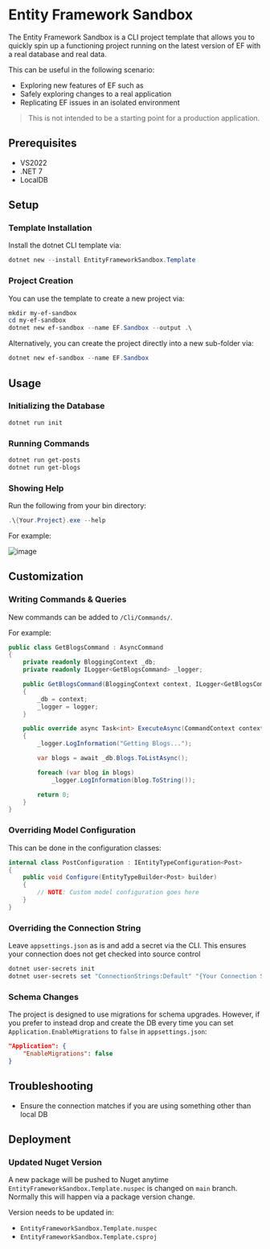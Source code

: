 # Entity Framework Sandbox

The Entity Framework Sandbox is a CLI project template that allows you to quickly spin up a functioning project running on the latest version of EF with a real database and real data.

This can be useful in the following scenario:

- Exploring new features of EF such as
- Safely exploring changes to a real application
- Replicating EF issues in an isolated environment

> This is not intended to be a starting point for a production application.

## Prerequisites

- VS2022
- .NET 7
- LocalDB

## Setup

### Template Installation

Install the dotnet CLI template via:

```ps1
dotnet new --install EntityFrameworkSandbox.Template 
```

### Project Creation

You can use the template to create a new project via:

```ps1
mkdir my-ef-sandbox
cd my-ef-sandbox
dotnet new ef-sandbox --name EF.Sandbox --output .\
```

Alternatively, you can create the project directly into a new sub-folder via:

```ps1
dotnet new ef-sandbox --name EF.Sandbox
```

## Usage

### Initializing the Database

```ps1
dotnet run init
```

### Running Commands

```ps1
dotnet run get-posts
dotnet run get-blogs
```

### Showing Help

Run the following from your bin directory:

```ps1
.\{Your.Project}.exe --help
```

For example:

![image](https://user-images.githubusercontent.com/2636640/211180120-6514df0e-0ac6-49d3-94e5-10addd12929b.png)

## Customization

### Writing Commands & Queries

New commands can be added to `/Cli/Commands/`.  

For example:

```csharp
public class GetBlogsCommand : AsyncCommand
{
    private readonly BloggingContext _db;
    private readonly ILogger<GetBlogsCommand> _logger;

    public GetBlogsCommand(BloggingContext context, ILogger<GetBlogsCommand> logger)
    {
        _db = context;
        _logger = logger;
    }

    public override async Task<int> ExecuteAsync(CommandContext context)
    {
        _logger.LogInformation("Getting Blogs...");

        var blogs = await _db.Blogs.ToListAsync();

        foreach (var blog in blogs)
            _logger.LogInformation(blog.ToString());

        return 0;
    }
}
```

### Overriding Model Configuration

This can be done in the configuration classes:

```csharp
internal class PostConfiguration : IEntityTypeConfiguration<Post>
{
    public void Configure(EntityTypeBuilder<Post> builder)
    {
        // NOTE: Custom model configuration goes here
    }
}
```

### Overriding the Connection String

Leave `appsettings.json` as is and add a secret via the CLI.  This ensures your connection does not get checked into source control

```ps1
dotnet user-secrets init
dotnet user-secrets set "ConnectionStrings:Default" "{Your Connection String}"
```

### Schema Changes

The project is designed to use migrations for schema upgrades.  However, if you prefer to instead drop and create the DB every time you can set `Application.EnableMigrations` to `false` in `appsettings.json`:

```json
"Application": {
    "EnableMigrations": false
}
```

## Troubleshooting

- Ensure the connection matches if you are using something other than local DB

## Deployment
  
### Updated Nuget Version

A new package will be pushed to Nuget anytime `EntityFrameworkSandbox.Template.nuspec` is changed on `main` branch.  Normally this will happen via a package version change.

Version needs to be updated in:

-  `EntityFrameworkSandbox.Template.nuspec`
-  `EntityFrameworkSandbox.Template.csproj`
